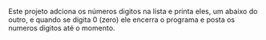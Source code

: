 <p>
Este projeto adciona os números digitos na lista e printa eles, um abaixo do outro, e quando se digita 0 (zero) ele encerra o programa e posta os numeros digitos até o momento.
</p>